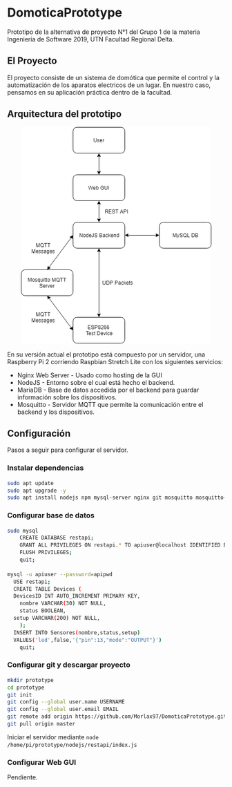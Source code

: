 # DomoticaPrototype

Prototipo de la alternativa de proyecto N°1 del Grupo 1 de la materia Ingeniería de Software 2019, UTN Facultad Regional Delta.

## El Proyecto

El proyecto consiste de un sistema de domótica que permite el control y la automatización de los aparatos electricos de un lugar. En nuestro caso, pensamos en su aplicación práctica dentro de la facultad.

## Arquitectura del prototipo

<p align="center"> <img src="https://github.com/Morlax97/DomoticaPrototype/blob/master/Prototype.png" alt="Prototype Architecture"> </p>

En su versión actual el prototipo está compuesto por un servidor, una Raspberry Pi 2 corriendo Raspbian Stretch Lite con los siguientes servicios:

  * Nginx Web Server - Usado como hosting de la GUI
  * NodeJS - Entorno sobre el cual está hecho el backend.
  * MariaDB - Base de datos accedida por el backend para guardar información sobre los dispositivos.
  * Mosquitto - Servidor MQTT que permite la comunicación entre el backend y los dispositivos.

## Configuración

Pasos a seguir para configurar el servidor.

### Instalar dependencias

```bash
sudo apt update
sudo apt upgrade -y
sudo apt install nodejs npm mysql-server nginx git mosquitto mosquitto-clients -y
```

### Configurar base de datos

```bash
sudo mysql
	CREATE DATABASE restapi;
	GRANT ALL PRIVILEGES ON restapi.* TO apiuser@localhost IDENTIFIED BY 'apipwd';
	FLUSH PRIVILEGES;
	quit;

mysql -u apiuser --password=apipwd
  USE restapi;
  CREATE TABLE Devices (
  DevicesID INT AUTO_INCREMENT PRIMARY KEY,
	nombre VARCHAR(30) NOT NULL,
	status BOOLEAN,
  setup VARCHAR(200) NOT NULL,
	);
  INSERT INTO Sensores(nombre,status,setup)
  VALUES('led',false,'{"pin":13,"mode":"OUTPUT"}')
	quit;
```
### Configurar git y descargar proyecto

```bash
mkdir prototype
cd prototype
git init
git config --global user.name USERNAME
git config --global user.email EMAIL
git remote add origin https://github.com/Morlax97/DomoticaPrototype.git
git pull origin master
```
Iniciar el servidor mediante ``` node /home/pi/prototype/nodejs/restapi/index.js ```

### Configurar Web GUI

Pendiente.
